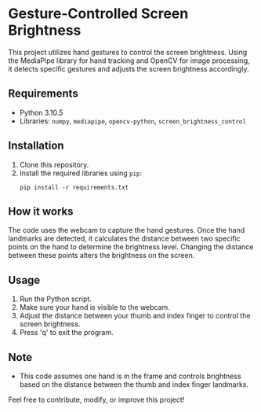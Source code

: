 # Gesture-Controlled Screen Brightness

This project utilizes hand gestures to control the screen brightness. Using the MediaPipe library for hand tracking and OpenCV for image processing, it detects specific gestures and adjusts the screen brightness accordingly.

## Requirements

- Python 3.10.5
- Libraries: `numpy`, `mediapipe`, `opencv-python`, `screen_brightness_control`

## Installation

1. Clone this repository.
2. Install the required libraries using `pip`:
    ```
    pip install -r requirements.txt
    ```

## How it works

The code uses the webcam to capture the hand gestures. Once the hand landmarks are detected, it calculates the distance between two specific points on the hand to determine the brightness level. Changing the distance between these points alters the brightness on the screen.

## Usage

1. Run the Python script.
2. Make sure your hand is visible to the webcam.
3. Adjust the distance between your thumb and index finger to control the screen brightness.
4. Press 'q' to exit the program.

## Note

- This code assumes one hand is in the frame and controls brightness based on the distance between the thumb and index finger landmarks.

Feel free to contribute, modify, or improve this project!
